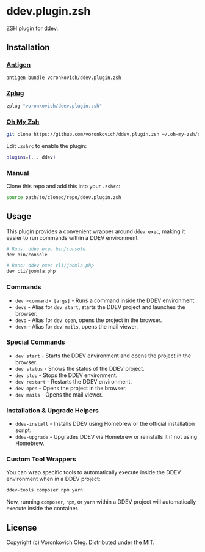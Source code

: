 # ddev.plugin.zsh

ZSH plugin for [ddev](https://ddev.com/).

## Installation

### [Antigen](https://github.com/zsh-users/antigen)

```sh
antigen bundle voronkovich/ddev.plugin.zsh
```
### [Zplug](https://github.com/zplug/zplug)

```sh
zplug "voronkovich/ddev.plugin.zsh"
```

### [Oh My Zsh](https://github.com/ohmyzsh/ohmyzsh)

```sh
git clone https://github.com/voronkovich/ddev.plugin.zsh ~/.oh-my-zsh/custom/plugins/ddev
```

Edit `.zshrc` to enable the plugin:

```sh
plugins=(... ddev)
```

### Manual

Clone this repo and add this into your `.zshrc`:

```sh
source path/to/cloned/repo/ddev.plugin.zsh
```

## Usage

This plugin provides a convenient wrapper around `ddev exec`, making it easier to run commands within a DDEV environment.

```sh
# Runs: ddev exec bin/console
dev bin/console

# Runs: ddev exec cli/joomla.php
dev cli/joomla.php
```

### Commands

- `dev <command> [args]` - Runs a command inside the DDEV environment.
- `devs` - Alias for `dev start`, starts the DDEV project and launches the browser.
- `devo` - Alias for `dev open`, opens the project in the browser.
- `devm` - Alias for `dev mails`, opens the mail viewer.

### Special Commands

- `dev start` - Starts the DDEV environment and opens the project in the browser.
- `dev status` - Shows the status of the DDEV project.
- `dev stop` - Stops the DDEV environment.
- `dev restart` - Restarts the DDEV environment.
- `dev open` - Opens the project in the browser.
- `dev mails` - Opens the mail viewer.

### Installation & Upgrade Helpers

- `ddev-install` - Installs DDEV using Homebrew or the official installation script.
- `ddev-upgrade` - Upgrades DDEV via Homebrew or reinstalls it if not using Homebrew.

### Custom Tool Wrappers

You can wrap specific tools to automatically execute inside the DDEV environment when in a DDEV project:

```sh
ddev-tools composer npm yarn
```

Now, running `composer`, `npm`, or `yarn` within a DDEV project will automatically execute inside the container.

## License

Copyright (c) Voronkovich Oleg. Distributed under the MIT.
